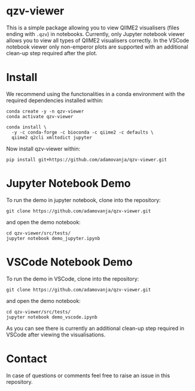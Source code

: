 # qzv-viewer

This is a simple package allowing you to view QIIME2 visualisers (files ending with `.qzv`) in notebooks. Currently, only Jupyter notebook viewer allows you to view all types of QIIME2 visualisers correctly. In the VSCode notebook viewer only non-emperor plots are supported with an additional clean-up step required after the plot.

# Install
We recommend using the functonalities in a conda environment with the required dependencies installed within:
```
conda create -y -n qzv-viewer
conda activate qzv-viewer

conda install \
  -y -c conda-forge -c bioconda -c qiime2 -c defaults \
  qiime2 q2cli xmltodict jupyter
```
Now install qzv-viewer within:
```
pip install git+https://github.com/adamovanja/qzv-viewer.git
```

# Jupyter Notebook Demo

To run the demo in jupyter notebook, clone into the repository:

```
git clone https://github.com/adamovanja/qzv-viewer.git
```

and open the demo notebook:
```
cd qzv-viewer/src/tests/
jupyter notebook demo_jupyter.ipynb

```

# VSCode Notebook Demo

To run the demo in VSCode, clone into the repository:

```
git clone https://github.com/adamovanja/qzv-viewer.git
```

and open the demo notebook:
```
cd qzv-viewer/src/tests/
jupyter notebook demo_vscode.ipynb
```

As you can see there is currently an additional clean-up step required in VSCode after viewing the visualisations.


# Contact

In case of questions or comments feel free to raise an issue in this repository.
